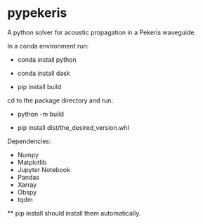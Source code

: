 # pypekeris
A python solver for acoustic propagation in a Pekeris waveguide.


In a conda environment run:

- conda install python 

- conda install dask

- pip install build 

cd to the package directory and run:

- python -m build

- pip install dist/the_desired_version.whl


Dependencies:

- Numpy
- Matplotlib
- Jupyter Notebook
- Pandas
- Xarray
- Obspy
- tqdm

** pip install should install them automatically.

